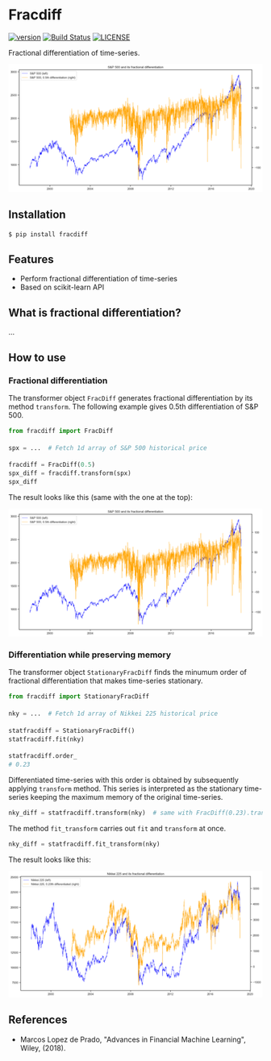 # Fracdiff

[![version](https://img.shields.io/pypi/v/fracdiff.svg)](https://test.pypi.org/project/fracdiff/)
[![Build Status](https://travis-ci.com/simaki/fracdiff.svg?branch=master)](https://travis-ci.com/simaki/fracdiff)
[![LICENSE](https://img.shields.io/github/license/simaki/fracdiff)](https://github.com/simaki/fracdiff/blob/master/LICENSE)

Fractional differentiation of time-series.

![spx](./sample/spx.png)

## Installation

```sh
$ pip install fracdiff
```

## Features

- Perform fractional differentiation of time-series
- Based on scikit-learn API

## What is fractional differentiation?

...

## How to use

### Fractional differentiation

The transformer object `FracDiff` generates fractional differentiation by its method `transform`.
The following example gives 0.5th differentiation of S&P 500.

```python
from fracdiff import FracDiff

spx = ...  # Fetch 1d array of S&P 500 historical price

fracdiff = FracDiff(0.5)
spx_diff = fracdiff.transform(spx)
spx_diff
```

The result looks like this (same with the one at the top):

![spx](./sample/spx.png)

### Differentiation while preserving memory

The transformer object `StationaryFracDiff` finds the minumum order of fractional differentiation that makes time-series stationary.

```python
from fracdiff import StationaryFracDiff

nky = ...  # Fetch 1d array of Nikkei 225 historical price

statfracdiff = StationaryFracDiff()
statfracdiff.fit(nky)

statfracdiff.order_
# 0.23
```

Differentiated time-series with this order is obtained by subsequently applying `transform` method. This series is interpreted as the stationary time-series keeping the maximum memory of the original time-series.

```python
nky_diff = statfracdiff.transform(nky)  # same with FracDiff(0.23).transform(nky)
```

The method `fit_transform` carries out `fit` and `transform` at once.

```python
nky_diff = statfracdiff.fit_transform(nky)
```

The result looks like this:

![nky](./sample/nky.png)

## References

- Marcos Lopez de Prado, "Advances in Financial Machine Learning", Wiley, (2018).
